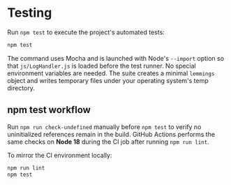 # Testing

Run `npm test` to execute the project's automated tests:

```bash
npm test
```

The command uses Mocha and is launched with Node's `--import` option so that `js/LogHandler.js` is loaded before the test runner. No special environment variables are needed. The suite creates a minimal `lemmings` object and writes temporary files under your operating system's temp directory.

## npm test workflow

Run `npm run check-undefined` manually before `npm test` to verify no uninitialized references remain in the build. GitHub Actions performs the same checks on **Node 18** during the CI job after running `npm run lint`.

To mirror the CI environment locally:

```bash
npm run lint
npm test
```
